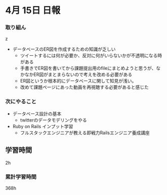 #  4月 15日 日報
###  取り組ん
z
  * データベースのER図を作成するための知識が乏しい
    * ツイートするには何が必要か、反対に何がいらないかが不透明になる時がある
    * 手書きでER図を書いてから課題提出用のfileにまとめようと思うが、なかなかER図がまとまらないので考えを改める必要がある
    * ER図というか根本的にデータベースに関して知見が浅い。
    * 改めて課題ページにあった動画を再視聴する必要があると感じた
### 次にやること
  * データベース設計の基本
    * twitterのデータモデリングをやる
  * Ruby on Rails インプット学習
    * フルスタックエンジニアが教える即戦力Railsエンジニア養成講座
##  学習時間

2h

###  累計学習時間
368h 

